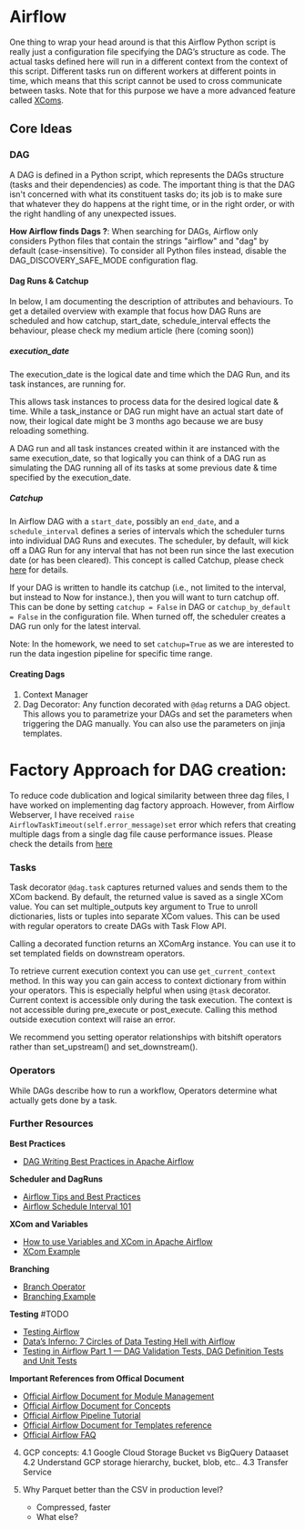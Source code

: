 # Airflow

One thing to wrap your head around is that this Airflow Python script is really just a configuration file specifying the DAG’s structure as code. The actual tasks defined here will run in a different context from the context of this script. Different tasks run on different workers at different points in time, which means that this script cannot be used to cross communicate between tasks. Note that for this purpose we have a more advanced feature called [XComs](https://airflow.apache.org/docs/apache-airflow/stable/concepts/xcoms.html).

## Core Ideas 
### DAG
A DAG is defined in a Python script, which represents the DAGs structure (tasks and their dependencies) as code. The important thing is that the DAG isn't concerned with what its constituent tasks do; its job is to make sure that whatever they do happens at the right time, or in the right order, or with the right handling of any unexpected issues.

**How Airflow finds Dags ?**: When searching for DAGs, Airflow only considers Python files that contain the strings "airflow" and "dag" by default (case-insensitive). To consider all Python files instead, disable the DAG_DISCOVERY_SAFE_MODE configuration flag.

#### Dag Runs & Catchup

In below, I am documenting the description of attributes and behaviours.
To get a detailed overview with example that focus how DAG Runs are scheduled and how catchup, start_date, schedule_interval effects the behaviour,  please check my medium article (here (coming soon))

##### execution_date

The execution_date is the logical date and time which the DAG Run, and its task instances, are running for.

This allows task instances to process data for the desired logical date & time. While a task_instance or DAG run might have an actual start date of now, their logical date might be 3 months ago because we are busy reloading something.

A DAG run and all task instances created within it are instanced with the same execution_date, so that logically you can think of a DAG run as simulating the DAG running all of its tasks at some previous date & time specified by the execution_date.

##### Catchup
In Airflow DAG with a `start_date`, possibly an `end_date`, and a `schedule_interval` defines a series of intervals which the scheduler turns into individual DAG Runs and executes. The scheduler, by default, will kick off a DAG Run for any interval that has not been run since the last execution date (or has been cleared). This concept is called Catchup, please check [here](https://airflow.apache.org/docs/apache-airflow/2.0.0/dag-run.html#catchup) for details.

If your DAG is written to handle its catchup (i.e., not limited to the interval, but instead to Now for instance.), then you will want to turn catchup off. This can be done by setting `catchup = False` in DAG or `catchup_by_default = False` in the configuration file. When turned off, the scheduler creates a DAG run only for the latest interval.

Note: In the homework, we need to set `catchup=True` as we are interested to run the data ingestion pipeline for specific time range.


#### Creating Dags
1. Context Manager
2. Dag Decorator: Any function decorated with `@dag` returns a DAG object. This allows you to parametrize your DAGs and set the parameters when triggering the DAG manually. You can also use the parameters on jinja templates.

# Factory Approach for DAG creation:
To reduce code dublication and logical similarity between three dag files, I have worked on implementing dag factory approach.
However, from Airflow Webserver, I have received `raise AirflowTaskTimeout(self.error_message)set` error which refers that creating multiple
dags from a single dag file cause performance issues. Please check the details from [here](https://airflow.apache.org/docs/apache-airflow/2.2.3/best-practices.html#reducing-dag-complexity)


### Tasks
Task decorator `@dag.task` captures returned values and sends them to the XCom backend. By default, the returned value is saved as a single XCom value. You can set multiple_outputs key argument to True to unroll dictionaries, lists or tuples into separate XCom values. This can be used with regular operators to create DAGs with Task Flow API.

Calling a decorated function returns an XComArg instance. You can use it to set templated fields on downstream operators.

To retrieve current execution context you can use `get_current_context` method. In this way you can gain access to context dictionary from within your operators. This is especially helpful when using `@task` decorator. Current context is accessible only during the task execution. The context is not accessible during pre_execute or post_execute. Calling this method outside execution context will raise an error.

We recommend you setting operator relationships with bitshift operators rather than set_upstream() and set_downstream().

### Operators
While DAGs describe how to run a workflow, Operators determine what actually gets done by a task.

### Further Resources

**Best Practices**
- [DAG Writing Best Practices in Apache Airflow](https://www.astronomer.io/guides/dag-best-practices)

**Scheduler and DagRuns**
- [Airflow Tips and Best Practices](https://towardsdatascience.com/apache-airflow-tips-and-best-practices-ff64ce92ef8#:~:text=The%20execution%20time%20in%20Airflow,on%202019%E2%80%9312%E2%80%9306.)
- [Airflow Schedule Interval 101](https://towardsdatascience.com/airflow-schedule-interval-101-bbdda31cc463)

**XCom and Variables**
- [How to use Variables and XCom in Apache Airflow](https://maciejszymczyk.medium.com/how-to-use-variables-and-xcom-in-apache-airflow-5eb313adbde1)
- [XCom Example](https://github.com/apache/airflow/blob/main/airflow/example_dags/example_xcom.py)

**Branching**
- [Branch Operator](https://www.astronomer.io/guides/airflow-branch-operator)
- [Branching Example](https://stackoverflow.com/questions/67427144/how-to-branch-multiple-paths-in-airflow-dag-using-branch-operator)

**Testing** #TODO
- [Testing Airflow](https://www.astronomer.io/guides/testing-airflow)
- [Data’s Inferno: 7 Circles of Data Testing Hell with Airflow](https://medium.com/wbaa/datas-inferno-7-circles-of-data-testing-hell-with-airflow-cef4adff58d8)
- [Testing in Airflow Part 1 — DAG Validation Tests, DAG Definition Tests and Unit Tests](https://medium.com/@chandukavar/testing-in-airflow-part-1-dag-validation-tests-dag-definition-tests-and-unit-tests-2aa94970570c)

**Important References from Offical Document**
- [Official Airflow Document for Module Management](https://airflow.apache.org/docs/apache-airflow/stable/modules_management.html)
- [Official Airflow Document for Concepts](https://airflow.apache.org/docs/apache-airflow/2.0.0/concepts.html#execution-date)
- [Official Airflow Pipeline Tutorial](https://airflow.apache.org/docs/apache-airflow/stable/tutorial.html)
- [Official Airflow Document for Templates reference](https://airflow.apache.org/docs/apache-airflow/stable/templates-ref.html)
- [Official Airflow FAQ](https://airflow.apache.org/docs/apache-airflow/stable/faq.html#faq)



4. GCP concepts: 
    4.1 Google Cloud Storage Bucket vs BigQuery Dataaset
    4.2 Understand GCP storage hierarchy, bucket, blob, etc..
    4.3 Transfer Service

5. Why Parquet better than the CSV in production level?
    - Compressed, faster
    - What else?

